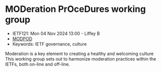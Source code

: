 # MODeration PrOceDures working group
* <IETFschedule>IETF121: Mon 04 Nov 2024 13:00 - Liffey B</IETFschedule>
* [MODPOD](https://datatracker.ietf.org/group/modpod/about/) 
* Keywords: IETF governance, culture

Moderation is a key element to creating a healthy and welcoming culture This working group sets out to harmonize moderation practices within the IETFs, both on-line and off-line. 